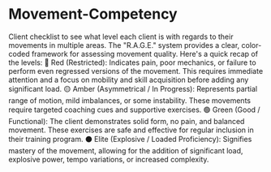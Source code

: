 # Movement-Competency
Client checklist to see what level each client is with regards to their movements in multiple areas. 
The "R.A.G.E." system provides a clear, color-coded framework for assessing movement quality. Here's a quick recap of the levels:
🔴 Red (Restricted): Indicates pain, poor mechanics, or failure to perform even regressed versions of the movement. This requires immediate attention and a focus on mobility and skill acquisition before adding any significant load.
🟡 Amber (Asymmetrical / In Progress): Represents partial range of motion, mild imbalances, or some instability. These movements require targeted coaching cues and supportive exercises.
🟢 Green (Good / Functional): The client demonstrates solid form, no pain, and balanced movement. These exercises are safe and effective for regular inclusion in their training program.
⚫ Elite (Explosive / Loaded Proficiency): Signifies mastery of the movement, allowing for the addition of significant load, explosive power, tempo variations, or increased complexity.
